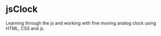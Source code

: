 # jsClock
Learning through the js and working with fine moving analog clock using HTML, CSS and js.
